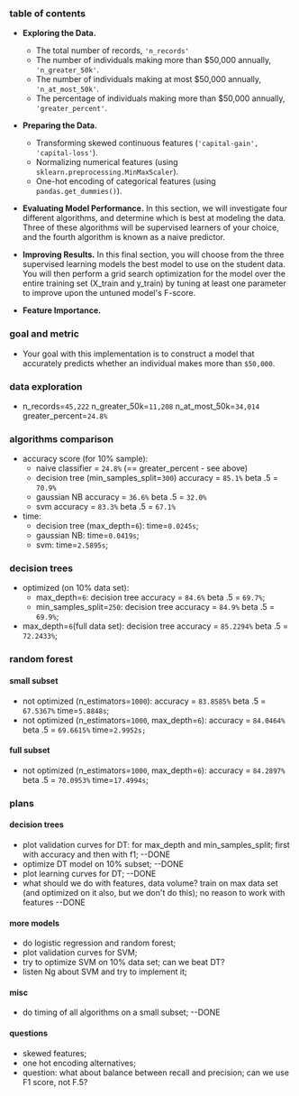 ### table of contents 

- **Exploring the Data.** 
    - The total number of records, `'n_records'`
    - The number of individuals making more than $50,000 annually, `'n_greater_50k'`.
    - The number of individuals making at most $50,000 annually, `'n_at_most_50k'`.
    - The percentage of individuals making more than $50,000 annually, `'greater_percent'`.

- **Preparing the Data.**
    - Transforming skewed continuous features (`'capital-gain', 'capital-loss'`).
    - Normalizing numerical features (using `sklearn.preprocessing.MinMaxScaler`).
    - One-hot encoding of categorical features (using `pandas.get_dummies()`).

- **Evaluating Model Performance.** In this section, we will investigate four 
different algorithms, and determine which is best at modeling the data. 
Three of these algorithms will be supervised learners of your choice, 
and the fourth algorithm is known as a naive predictor.

- **Improving Results.** In this final section, you will choose from 
the three supervised learning models the best model to use on the student data. 
You will then perform a grid search optimization for the model over 
the entire training set (X_train and y_train) by tuning at least one parameter 
to improve upon the untuned model's F-score.

- **Feature Importance.**

### goal and metric

- Your goal with this implementation is to construct a model that accurately 
predicts whether an individual makes more than `$50,000`.


### data exploration

- n_records=`45,222` n_greater_50k=`11,208` n_at_most_50k=`34,014` 
greater_percent=`24.8%`

### algorithms comparison

- accuracy score (for 10% sample): 
    - naive classifier = `24.8%` (== greater_percent - see above)
    - decision tree (min_samples_split=`300`) accuracy = `85.1%` beta .5 = `70.9%` 
    - gaussian NB accuracy = `36.6%` beta .5 = `32.0%`
    - svm accuracy = `83.3%` beta .5 = `67.1%`
- time: 
    - decision tree (max_depth=`6`): time=`0.0245s`;
    - gaussian NB: time=`0.0419s`;
    - svm: time=`2.5895s`;
    
### decision trees

- optimized (on 10% data set):
    - max_depth=`6`: decision tree accuracy = `84.6%` beta .5 = `69.7%`;
    - min_samples_split=`250`: decision tree accuracy = `84.9%` beta .5 = `69.9%`;
- max_depth=`6`(full data set): decision tree accuracy = `85.2294%` beta .5 = `72.2433%`;

### random forest

#### small subset
- not optimized (n_estimators=`1000`): accuracy = `83.8585%` beta .5 = `67.5367%` time=`5.8848s`;
- not optimized (n_estimators=`1000`, max_depth=`6`): accuracy = `84.0464%` beta .5 = `69.6615%` time=`2.9952s;`

#### full subset
- not optimized (n_estimators=`1000`, max_depth=`6`): accuracy = `84.2897%` beta .5 = `70.0953%` time=`17.4994s`;



### plans

#### decision trees
- plot validation curves for DT: for max_depth and min_samples_split;
first with accuracy and then with f1; --DONE
- optimize DT model on 10% subset; --DONE
- plot learning curves for DT; --DONE
- what should we do with features, data volume? 
train on max data set (and optimized on it also, but we don't do this); 
no reason to work with features --DONE

#### more models
- do logistic regression and random forest;
- plot validation curves for SVM;
- try to optimize SVM on 10% data set; can we beat DT?
- listen Ng about SVM and try to implement it;

#### misc
- do timing of all algorithms on a small subset; --DONE

#### questions
- skewed features;
- one hot encoding alternatives;
- question: what about balance between recall and precision; can we use
F1 score, not F.5?
